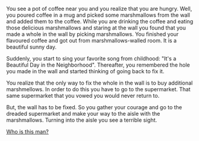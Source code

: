 You see a pot of coffee near you and you realize that you are hungry. Well, you poured coffee in a mug and picked some 
marshmallows from the wall and added them to the coffee. While you are drinking the coffee and eating those delicious 
marshmallows and staring at the wall you found that you made a whole in the wall by picking marshmallows. You finished
your flavoured coffee and got out from marshmallows-walled room. It is a beautiful sunny day.

Suddenly, you start to sing your favorite song from childhood: "It's a Beautiful Day in the Neighborhood".
Thereafter, you remembered the hole you made in the wall and started thinking of going back to fix it.

You realize that the only way to fix the whole in the wall is to buy additional marshmellows. In order to do this you 
have to go to the supermarket. That same supermarket that you vowed you would never return to.

But, the wall has to be fixed.  So you gather your courage and go to the dreaded supermarket and make your way to the
aisle with the marshmallows.  Turning into the aisle you see a terrible sight.

[Who is this man?](../bob-barker/barker.md)
